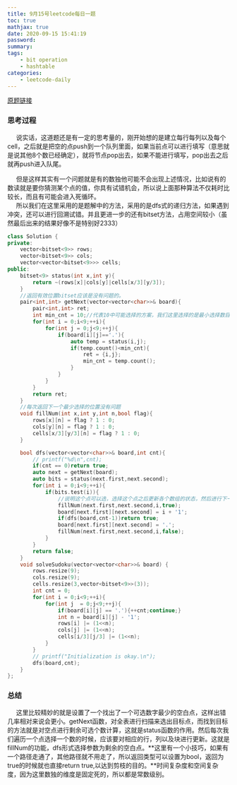 ```yaml
---
title: 9月15号leetcode每日一题
toc: true
mathjax: true
date: 2020-09-15 15:41:19
password:
summary:
tags:
    - bit operation
    - hashtable
categories:
    - leetcode-daily
---
```

[原题链接](https://leetcode-cn.com/problems/sudoku-solver/)
### 思考过程
&nbsp;&nbsp;&nbsp;&nbsp;&nbsp;说实话，这道题还是有一定的思考量的，刚开始想的是建立每行每列以及每个cell，之后就是把空的点push到一个队列里面，如果当前点可以进行填写（意思就是说其他8个数已经确定），就将节点pop出去，如果不能进行填写，pop出去之后就再push进入队尾。
<!--more-->
&nbsp;&nbsp;&nbsp;&nbsp;&nbsp;但是这样其实有一个问题就是有的数独他可能不会出现上述情况，比如说有的数读就是要你猜测某个点的值，你具有试错机会，所以说上面那种算法不仅耗时比较长，而且有可能会进入死循环。\
&nbsp;&nbsp;&nbsp;&nbsp;&nbsp;所以我们在这里采用的是题解中的方法，采用的是dfs式的递归方法，如果遇到冲突，还可以进行回溯试错。并且更进一步的还有bitset方法，占用空间较小（虽然最后出来的结果好像不是特别好2333）

```c++
class Solution {
private:
    vector<bitset<9>> rows;
    vector<bitset<9>> cols;
    vector<vector<bitset<9>>> cells;
public:
    bitset<9> status(int x,int y){
        return ~(rows[x]|cols[y]|cells[x/3][y/3]);
    }
    //返回有效位置bitset应该是没有问题的。
    pair<int,int> getNext(vector<vector<char>>& board){
        pair<int,int> ret;
        int min_cnt = 10;//代表10中可能选择的方案，我们这里选择的是最小选择数目的那个点
        for(int i = 0;i<9;++i){
            for(int j = 0;j<9;++j){
                if(board[i][j]=='.'){
                    auto temp = status(i,j);
                    if(temp.count()<min_cnt){
                        ret = {i,j};
                        min_cnt = temp.count();
                    }
                }
            }
        }
        return ret;
    }
    //每次返回下一个最少选择的位置没有问题
    void fillNum(int x,int y,int n,bool flag){
        rows[x][n] = flag ? 1 : 0;
        cols[y][n] = flag ? 1 : 0;
        cells[x/3][y/3][n] = flag ? 1 : 0;
    }

    bool dfs(vector<vector<char>>& board,int cnt){
        // printf("%d\n",cnt);
        if(cnt == 0)return true;
        auto next = getNext(board);
        auto bits = status(next.first,next.second);
        for(int i = 0;i<9;++i){
            if(bits.test(i)){
                //说明这个点可以选，选择这个点之后更新各个数组的状态，然后进行下一轮的递归
                fillNum(next.first,next.second,i,true);
                board[next.first][next.second] = i + '1';
                if(dfs(board,cnt-1))return true;
                board[next.first][next.second] = '.';
                fillNum(next.first,next.second,i,false);
            }
        }
        return false;
    }
    void solveSudoku(vector<vector<char>>& board) {
        rows.resize(9);
        cols.resize(9);
        cells.resize(3,vector<bitset<9>>(3));
        int cnt = 0;
        for(int i = 0;i<9;++i){
            for(int j  = 0;j<9;++j){
                if(board[i][j] == '.'){++cnt;continue;}
                int n = board[i][j] - '1';
                rows[i] |= (1<<n);
                cols[j] |= (1<<n);
                cells[i/3][j/3] |= (1<<n);
            }
        }
        // printf("Initialization is okay.\n");
        dfs(board,cnt);
    }
};
```

### 总结
&nbsp;&nbsp;&nbsp;&nbsp;&nbsp;这里比较精妙的就是设置了一个找出了一个可选数字最少的空白点，这样出错几率相对来说会更小。getNext函数，对全表进行扫描来选出目标点，而找到目标的方法就是对空点进行剩余可选个数计算，这就是status函数的作用。然后每次我们遍历一个点选择一个数的时候，应该要对相应的行，列以及块进行更新。这就是fillNum的功能，dfs形式选择参数为剩余的空白点。**这里有一个小技巧，如果有一个路径走通了，其他路径就不用走了，所以返回类型可以设置为bool，返回为true的时候就也直接return true,以达到剪枝的目的。**时间复杂度和空间复杂度，因为这里数独的维度是固定死的，所以都是常数级别。